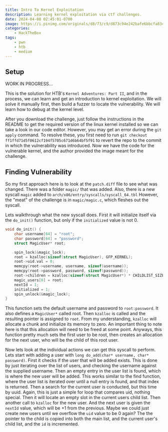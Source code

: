 ```yaml
---
title: Intro To Kernel Exploitation
description: Learning kernel exploitation via ctf challenges.
date: 2024-04-08 02:45:01-0700
image: https://i.pinimg.com/originals/d8/73/c9/d873c94e242bafe6bbcfa83cde3b8b42.jpg
categories:
    - HackTheBox
tags:
    - pwn
    - htb
    - medium
---
```


## Setup

WORK IN PROGRESS...

This is the solution for HTB's `Kernel Adventures: Part II`, and in the process, we can learn and get an introduction to kernel exploitation.
We will solve it manually first, then build a fuzzer to locate the vulnerability.
We will learn how to debug at the kernel level.

After you download the challenge, just follow the instructions in the README to get the required version of the linux kernel installed so we can take a look in our code editor.
However, you may get an error during the `git apply` command.
To resolve these, you first need to run `git checkout ff1ffd71d5f0612cf194f5705c671d6b64bf5f91` to revert the repo to the commit in which the vulnerability was introduced.
Now we have the code for the vulnerable kernel, and the author provided the image meant for the challenge.

## Finding Vulnerability

So my first approach here is to look at the `patch.diff` file to see what was changed.
There was a folder `magic/` that was added.
Also, there is a new syscall `magic` added to `arch/x86/entry/syscalls/syscall_64.tbl`
However, the "meat" of the challenge is in `magic/magic.c`, which fleshes out the syscall.

Lets walkthrough what the new syscall does.
First it will initialize itself via the `do_init()` function, but only if the `initialized` value is not 0.

```c
void do_init() {
    char username[64] = "root";
    char password[64] = "password";
    struct MagicUser* root;

    spin_lock(&magic_lock);
    root = kzalloc(sizeof(struct MagicUser), GFP_KERNEL);
    root->uid.val = 0;
    memcpy(root->username, username, sizeof(username));
    memcpy(root->password, password, sizeof(password));
    root->children = kzalloc(sizeof(struct MagicUser*) * CHILDLIST_SIZE, GFP_KERNEL);
    magic_users[0] = root;
    nextId = 1;
    initialized = 1;
    spin_unlock(&magic_lock);
}
```

This function sets the default username and password to `root:password`.
It also defines a `MagicUser*` called root.
Then `kzalloc` is called and the resulting pointer is assigned to `root`.
From my understanding, `kzalloc` will allocate a chunk and initialize its memory to zero.
An important thing to note here is that this allocation will need to be freed at some point.
Anyways, this function pretty much sets the first user to be root, then creates an allocation for the next user, who will be the child of this root user.

Now lets look at the individual actions we can get this syscall to perform.
Lets start with adding a user with `long do_add(char* username, char* password)`.
First it checks if the user that will be added exists.
This is done by just iterating over the list of users, and checking the username against the supplied username.
Then an empty entry in the user list is found, which is where the new user will be added.
This works similar to the find function, where the user list is iterated over until a null entry is found, and that index is returned.
Then a search for the current user is conducted, but this time by uuid.
Again, this is just a simple for loop that compares uid, nothing special.
Then it will locate an empty slot in the current users child list.
Then another call to `kzalloc` for the new user.
And the next user is given the `nextId` value, which will be +1 from the previous.
Maybe we could just create new users until we overflow the `uid` value to be 0 again?
The the pointer to the child is copied into both the main list, and the current user's child list, and the `id` is incremented.